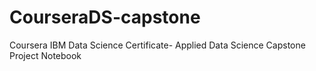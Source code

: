 # CourseraDS-capstone
Coursera IBM Data Science Certificate- Applied Data Science Capstone Project Notebook
